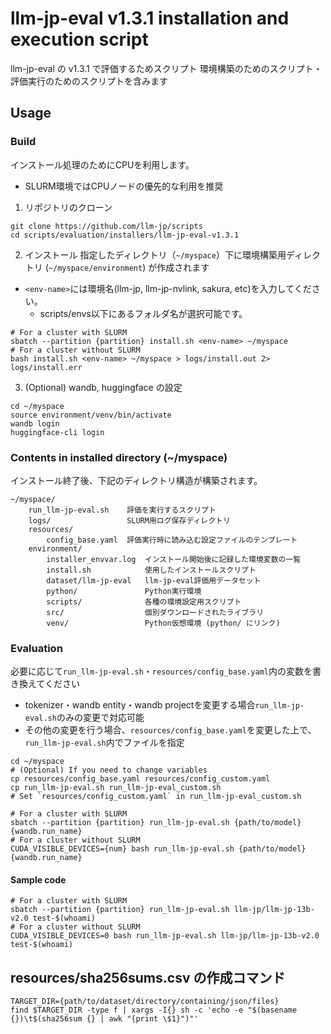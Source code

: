 # llm-jp-eval v1.3.1 installation and execution script

llm-jp-eval の v1.3.1 で評価するためスクリプト
環境構築のためのスクリプト・評価実行のためのスクリプトを含みます

## Usage

### Build

インストール処理のためにCPUを利用します。
 - SLURM環境ではCPUノードの優先的な利用を推奨

1. リポジトリのクローン
  ```shell
  git clone https://github.com/llm-jp/scripts
  cd scripts/evaluation/installers/llm-jp-eval-v1.3.1
  ```

2. インストール
指定したディレクトリ（`~/myspace`）下に環境構築用ディレクトリ (`~/myspace/environment`) が作成されます
- `<env-name>`には環境名(llm-jp, llm-jp-nvlink, sakura, etc)を入力してください。
  - scripts/envs以下にあるフォルダ名が選択可能です。
```shell
# For a cluster with SLURM
sbatch --partition {partition} install.sh <env-name> ~/myspace
# For a cluster without SLURM
bash install.sh <env-name> ~/myspace > logs/install.out 2> logs/install.err
```

3. (Optional) wandb, huggingface の設定
```shell
cd ~/myspace
source environment/venv/bin/activate
wandb login
huggingface-cli login
```

### Contents in installed directory (~/myspace)

インストール終了後、下記のディレクトリ構造が構築されます。

```
~/myspace/
    run_llm-jp-eval.sh    評価を実行するスクリプト
    logs/                 SLURM用ログ保存ディレクトリ
    resources/
        config_base.yaml  評価実行時に読み込む設定ファイルのテンプレート
    environment/
        installer_envvar.log  インストール開始後に記録した環境変数の一覧
        install.sh            使用したインストールスクリプト
        dataset/llm-jp-eval   llm-jp-eval評価用データセット
        python/               Python実行環境
        scripts/              各種の環境設定用スクリプト
        src/                  個別ダウンロードされたライブラリ
        venv/                 Python仮想環境 (python/ にリンク)
```

### Evaluation
必要に応じて`run_llm-jp-eval.sh`・`resources/config_base.yaml`内の変数を書き換えてください
 - tokenizer・wandb entity・wandb projectを変更する場合`run_llm-jp-eval.sh`のみの変更で対応可能
 - その他の変更を行う場合、`resources/config_base.yaml`を変更した上で、`run_llm-jp-eval.sh`内でファイルを指定
```shell
cd ~/myspace
# (Optional) If you need to change variables
cp resources/config_base.yaml resources/config_custom.yaml
cp run_llm-jp-eval.sh run_llm-jp-eval_custom.sh
# Set `resources/config_custom.yaml` in run_llm-jp-eval_custom.sh

# For a cluster with SLURM
sbatch --partition {partition} run_llm-jp-eval.sh {path/to/model} {wandb.run_name}
# For a cluster without SLURM
CUDA_VISIBLE_DEVICES={num} bash run_llm-jp-eval.sh {path/to/model} {wandb.run_name}
```

#### Sample code
```shell
# For a cluster with SLURM
sbatch --partition {partition} run_llm-jp-eval.sh llm-jp/llm-jp-13b-v2.0 test-$(whoami)
# For a cluster without SLURM
CUDA_VISIBLE_DEVICES=0 bash run_llm-jp-eval.sh llm-jp/llm-jp-13b-v2.0 test-$(whoami)
```

## resources/sha256sums.csv の作成コマンド
```shell
TARGET_DIR={path/to/dataset/directory/containing/json/files}
find $TARGET_DIR -type f | xargs -I{} sh -c 'echo -e "$(basename {})\t$(sha256sum {} | awk "{print \$1}")"'
```

